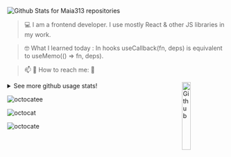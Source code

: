  ![Github Stats for Maia313 repositories](https://github-readme-stats.vercel.app/api?username=Maia313&show_icons=true&count_private=true&title_color=FF69B4&icon_color=FF69B4&text_color=FF69B4&bg_color=ececec) 

> 💻  I am a frontend developer. I use mostly React & other JS libraries in my work.

> 🤓  What I learned today : In hooks useCallback(fn, deps) is equivalent to useMemo(() => fn, deps).

> 📫  💬   How to reach me: 📱

<img width="20%" align="right" alt="Github" src="https://raw.githubusercontent.com/onimur/.github/master/.resources/git-header.svg" />

<details>
  <summary>See more github usage stats!</summary>
 
  ![Github Stats for Maia313 most used languages](https://github-readme-stats.vercel.app/api/top-langs/?username=Maia313&title_color=FF69B4&icon_color=FF69B4&text_color=FF69B4&bg_color=FFF&layout=compact) 


</details>

![octocatee](https://user-images.githubusercontent.com/28684401/150548354-299895ca-fbc7-4ef2-84c4-6546a643d2ea.gif)

![octocat](https://user-images.githubusercontent.com/28684401/150548383-b5ad24a8-d2c1-4fe4-8e6b-eac762ed9d61.gif)

![octocate](https://user-images.githubusercontent.com/28684401/150548363-39ebd24a-d79a-40c2-b195-abd8ae8858fe.gif)


